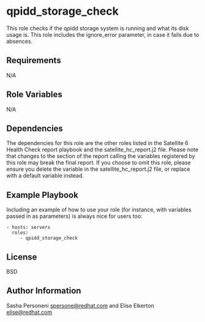 qpidd_storage_check
=========

This role checks if the qpidd storage system is running and what its disk usage is. This role includes the ignore_error parameter, in case it fails due to absences. 

Requirements
------------

N/A

Role Variables
--------------

N/A

Dependencies
------------

The dependencies for this role are the other roles listed in the Satellite 6 Health Check report playbook and the satellite_hc_report.j2 file. Please note that changes to the section of the report calling the variables registered by this role may break the final report. If you choose to omit this role, please ensure you delete the variable in the satellite_hc_report.j2 file, or replace with a default variable instead.

Example Playbook
----------------

Including an example of how to use your role (for instance, with variables passed in as parameters) is always nice for users too:

    - hosts: servers
      roles:
         - qpidd_storage_check

License
-------

BSD

Author Information
------------------

Sasha Personeni spersone@redhat.com and Elise Elkerton elise@redhat.com
